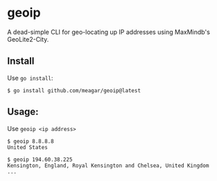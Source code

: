 # geoip

A dead-simple CLI for geo-locating up IP addresses using MaxMindb's GeoLite2-City.

## Install

Use `go install`:

```
$ go install github.com/meagar/geoip@latest
```

## Usage:

Use `geoip <ip address>`

```
$ geoip 8.8.8.8
United States

$ geoip 194.60.38.225
Kensington, England, Royal Kensington and Chelsea, United Kingdom
...

